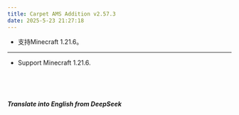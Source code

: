 ```yaml
---
title: Carpet AMS Addition v2.57.3
date: 2025-5-23 21:27:18 
---
```



- 支持Minecraft 1.21.6。 



---



- Support Minecraft 1.21.6.


&emsp;

&emsp;

***Translate into English from DeepSeek***

